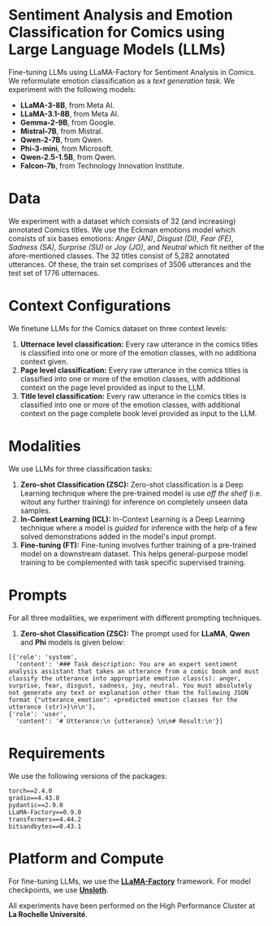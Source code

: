 # Sentiment Analysis and Emotion Classification for Comics using Large Language Models (LLMs)

Fine-tuning LLMs using LLaMA-Factory for Sentiment Analysis in Comics. We reformulate emotion classification as a *text generation task*. We experiment with the following models:

- **LLaMA-3-8B**, from Meta AI.
- **LLaMA-3.1-8B**, from Meta AI.
- **Gemma-2-9B**, from Google.
- **Mistral-7B**, from Mistral.
- **Qwen-2-7B**, from Qwen.
- **Phi-3-mini**, from Microsoft.
- **Qwen-2.5-1.5B**, from Qwen.
- **Falcon-7b**, from Technology Innovation Institute.


# Data

We experiment with a dataset which consists of 32 (and increasing) annotated Comics titles. We use the Eckman emotions model which consists of six bases emotions: *Anger (AN)*, *Disgust (DI)*, *Fear (FE)*, *Sadness (SA)*, *Surprise (SU)* or *Joy (JO)*, and *Neutral* which fit neither of the afore-mentioned classes. The 32 titles consist of 5,282 annotated utterances. Of these, the train set comprises of 3506 utterances and the test set of 1776 utternaces.

# Context Configurations

We finetune LLMs for the Comics dataset on three context levels: 

1) **Utternace level classification:** Every raw utterance in the comics titles is classified into one or more of the emotion classes, with no additiona context given.
2) **Page level classification:** Every raw utterance in the comics titles is classified into one or more of the emotion classes, with additional context on the page level provided as input to the LLM.
3) **Title level classification:** Every raw utterance in the comics titles is classified into one or more of the emotion classes, with additional context on the page complete book level provided as input to the LLM.


# Modalities

We use LLMs for three classification tasks:

1) **Zero-shot Classification (ZSC):** Zero-shot classification is a Deep Learning technique where the pre-trained model is use *off the shelf* (i.e. witout any further training) for inference on completely unseen data samples.
2) **In-Context Learning (ICL):** In-Context Learning is a Deep Learning technique where a model is *guided* for inference with the help of a few solved demonstrations added in the model's input prompt.
3) **Fine-tuning (FT):** Fine-tuning involves further training of a pre-trained model on a downstream dataset. This helps general-purpose model training to be complemented with task specific supervised training.

# Prompts

For all three modalities, we experiment with different prompting techniques.

1) **Zero-shot Classification (ZSC):** The prompt used for **LLaMA**, **Qwen** and **Phi** models is given below:

```
[{'role': 'system',
  'content': '### Task description: You are an expert sentiment analysis assistant that takes an utterance from a comic book and must classify the utterance into appropriate emotion class(s): anger, surprise, fear, disgust, sadness, joy, neutral. You must absolutely not generate any text or explanation other than the following JSON format {"utterance_emotion": <predicted emotion classes for the utterance (str)>}\n\n'},
{'role': 'user',
  'content': '# Utterance:\n {utterance} \n\n# Result:\n'}]
```



# Requirements

We use the following versions of the packages:

```
torch==2.4.0
gradio==4.43.0
pydantic==2.9.0
LLaMA-Factory==0.9.0
transformers==4.44.2
bitsandbytes==0.43.1
```

# Platform and Compute

For fine-tuning LLMs, we use the [**LLaMA-Factory**](https://github.com/hiyouga/LLaMA-Factory) framework. For model checkpoints, we use [**Unsloth**](https://huggingface.co/unsloth).

All experiments have been performed on the High Performance Cluster at **La Rochelle Université**.